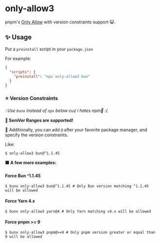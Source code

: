 # only-allow3
pnpm's [Only Allow](https://github.com/pnpm/only-allow) 
with version constraints support 😺.

## ✨ Usage
Put a `preinstall` script in your `package.json`

For example:
```json
{
  "scripts": {
    "preinstall": "npx only-allow3 bun"
  }
}
```

### ⭐ Version Constraints
*❕ Use `bunx` instead of `npx` below cuz i hates npm💢 :(*

**🎉 SemVer Ranges are supported!**

🤔 Additionally,
you can add `@` after your favorite package manager, 
and specify the version constraints.

Like: 
```shell
$ only-allow3 bun@^1.1.45
```

**🟦 A few more examples:**

#### Force Bun ^1.1.45

```shell
$ bunx only-allow3 bun@^1.1.45 # Only Bun version matching ^1.1.45 will be allowed 
```

#### Force Yarn 4.x

```shell
$ bunx only-allow3 yarn@4 # Only Yarn matching v4.x will be allowed 
```

#### Force pnpm >= 9

```shell
$ bunx only-allow3 pnpm@>=9 # Only pnpm version greater or equal than 9 will be allowed 
```


